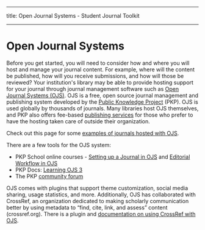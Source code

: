 - - -
title: Open Journal Systems - Student Journal Toolkit
- - -

# Open Journal Systems

Before you get started, you will need to consider how and where you will host and manage your journal content. For example, where will the content be published, how will you receive submissions, and how will those be reviewed? Your institution's library may be able to provide hosting support for your journal through journal management software such as [Open Journal Systems (OJS)](https://pkp.sfu.ca/ojs/). OJS is a free, open source journal management and publishing system developed by the [Public Knowledge Project](https://pkp.sfu.ca/) (PKP). OJS is used globally by thousands of journals. Many libraries host OJS themselves, and PKP also offers fee-based [publishing services](https://pkpservices.sfu.ca/) for those who prefer to have the hosting taken care of outside their organization.

Check out this page for some [examples of journals hosted with OJS](https://pkp.sfu.ca/2018/04/12/open-journal-system-3-examples/).

There are a few tools for the OJS system:

-   PKP School online courses - [Setting up a Journal in OJS](https://pkpschool.sfu.ca/courses/setting-up-a-journal-in-ojs-3/) and [Editorial Workflow in OJS](https://pkpschool.sfu.ca/courses/editorial-workflow-in-ojs-3/)
-   PKP Docs: [Learning OJS 3](https://docs.pkp.sfu.ca/learning-ojs/en/)
-   The PKP [community forum](https://forum.pkp.sfu.ca/)

OJS comes with plugins that support theme customization, social media sharing, usage statistics, and more. Additionally, OJS has collaborated with CrossRef, an organization dedicated to making scholarly communication better by using metadata to “find, cite, link, and assess” content (crossref.org). There is a plugin and [documentation on using CrossRef with OJS](https://docs.pkp.sfu.ca/crossref-ojs-manual/en/).
